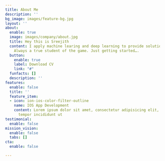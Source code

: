 ```yaml
---
title: About Me
description: ''
bg_image: images/feature-bg.jpg
layout: ''
about:
  enable: true
  image: images/company/about.jpg
  title: Hey this is Sreejith
  content: I apply machine learing and deep learning to provide solutions for clients.
    Always a true student of the game. Just getting started….
  button:
    enable: true
    label: Download CV
    link: "#"
  funfacts: []
  description: ''
features:
  enable: false
  title: ''
  feature_item:
  - icon: ion-ios-color-filter-outline
    name: IOS App Development
    content: Lorem ipsum dolor sit amet, consectetur adipisicing elit, sed do eiusmod
      tempor incididunt ut
testimonial:
  enable: false
mission_vision:
  enable: false
  tabs: []
cta:
  enable: false

---
```

